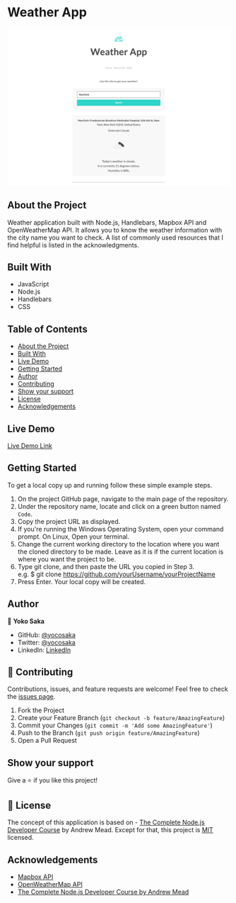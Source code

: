 # Weather App
![screenshot](./app_screenshot.png)


## About the Project
Weather application built with Node.js, Handlebars, Mapbox API and OpenWeatherMap API. It allows you to know the weather information with the city name you want to check.
A list of commonly used resources that I find helpful is listed in the acknowledgments.


## Built With

- JavaScript
- Node.js
- Handlebars
- CSS

## Table of Contents

* [About the Project](#about-the-project)
* [Built With](#built-with)
* [Live Demo](#live-demo)
* [Getting Started](#getting-started)
* [Author](#author)
* [Contributing](#contributing)
* [Show your support](#show-your-support)
* [License](#license)
* [Acknowledgements](#acknowledgements)


## Live Demo

[Live Demo Link](https://yokosaka-weather-app.herokuapp.com/)


## Getting Started

To get a local copy up and running follow these simple example steps.

1. On the project GitHub page, navigate to the main page of the repository.
2. Under the repository name, locate and click on a green button named `Code`. 
3. Copy the project URL as displayed.
4. If you're running the Windows Operating System, open your command prompt. On Linux, Open your terminal. 
5. Change the current working directory to the location where you want the cloned directory to be made. Leave as it is if the current location is where you want the project to be. 
6. Type git clone, and then paste the URL you copied in Step 3. <br>
e.g. $ git clone https://github.com/yourUsername/yourProjectName 
7. Press Enter. Your local copy will be created. 

## Author

👤 **Yoko Saka**

- GitHub: [@yocosaka](https://github.com/yocosaka)
- Twitter: [@yocosaka](https://twitter.com/yocosaka)
- LinkedIn: [LinkedIn](https://www.linkedin.com/in/yokosaka)

## 🤝 Contributing

Contributions, issues, and feature requests are welcome!
Feel free to check the [issues page](../../issues).

1. Fork the Project
2. Create your Feature Branch (`git checkout -b feature/AmazingFeature`)
3. Commit your Changes (`git commit -m 'Add some AmazingFeature'`)
4. Push to the Branch (`git push origin feature/AmazingFeature`)
5. Open a Pull Request


## Show your support

Give a ⭐️ if you like this project!


## 📝 License

The concept of this application is based on - [The Complete Node.js Developer Course](https://www.udemy.com/course/the-complete-nodejs-developer-course-2/) by Andrew Mead. Except for that, this project is [MIT](./LICENSE) licensed.


## Acknowledgements
- [Mapbox API](https://docs.mapbox.com/api/overview/)
- [OpenWeatherMap API](https://openweathermap.org/api)
- [The Complete Node.js Developer Course by Andrew Mead](https://www.udemy.com/course/the-complete-nodejs-developer-course-2/)
